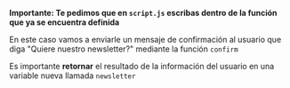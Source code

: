 **Importante: Te pedimos que en `script.js` escribas dentro de la función que ya se encuentra definida**

En este caso vamos a enviarle un mensaje de confirmación al usuario que diga "Quiere nuestro newsletter?" mediante la función `confirm`

Es importante **retornar** el resultado de la información del usuario en una variable nueva llamada `newsletter`